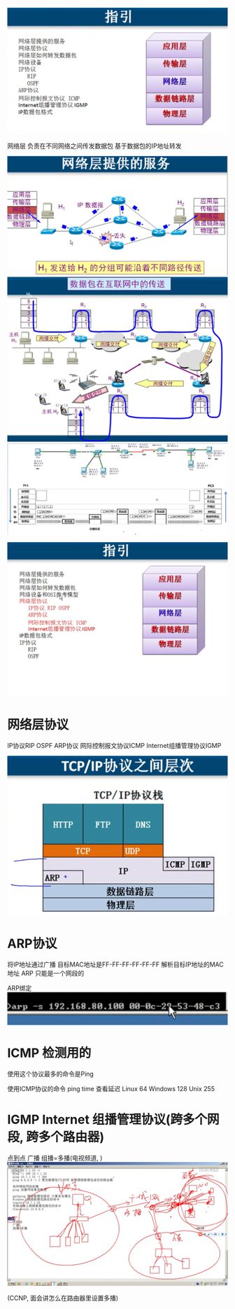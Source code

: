
![04-netlayer-01](image/04-netlayer-01.png)


网络层 负责在不同网络之间传发数据包 基于数据包的IP地址转发


![04-netlayer-01](image/04-netlayer-02.png)
![04-netlayer-01](image/04-netlayer-03.png)
![04-netlayer-01](image/04-netlayer-04.png)

![04-netlayer-01](image/04-netlayer-05.png)



# 网络层协议
IP协议RIP OSPF
ARP协议
网际控制报文协议ICMP
Internet组播管理协议IGMP

![04-netlayer-01](image/04-netlayer-06.png)

# ARP协议

将IP地址通过广播 目标MAC地址是FF-FF-FF-FF-FF-FF 解析目标IP地址的MAC地址
ARP 只能是一个网段的

ARP绑定
![04-netlayer-01](image/04-netlayer-07.png)


# ICMP 检测用的
使用这个协议最多的命令是Ping

使用ICMP协议的命令
ping time 查看延迟
Linux  64
Windows  128
Unix 255


# IGMP Internet  组播管理协议(跨多个网段, 跨多个路由器)
点到点
广播
组播=多播(电视频道, )
![04-netlayer-01](image/04-netlayer-08.png)

(CCNP,  面会讲怎么在路由器里设置多播)

